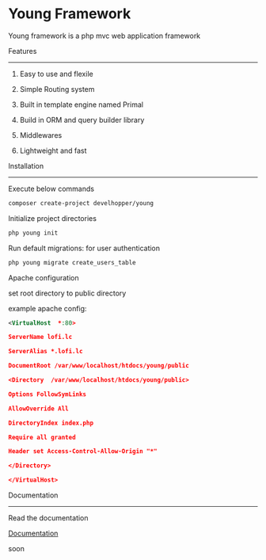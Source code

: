 
# Young Framework

  

Young framework is a php mvc web application framework

  

Features

--------

  

1. Easy to use and flexile

2. Simple Routing system

3. Built in template engine named Primal

4. Build in ORM and query builder library

5. Middlewares

6. Lightweight and fast

  

Installation

------------

  

Execute below commands

  

```sh
composer create-project develhopper/young
```

  

Initialize project directories

  

```sh
php young init
```

  

Run default migrations: for user authentication

  

```sh
php young migrate create_users_table
```

  

Apache configuration

  

set root directory to public directory

  

example apache config:

  

```xml
<VirtualHost  *:80>

ServerName lofi.lc

ServerAlias *.lofi.lc

DocumentRoot /var/www/localhost/htdocs/young/public

<Directory  /var/www/localhost/htdocs/young/public>

Options FollowSymLinks

AllowOverride All

DirectoryIndex index.php

Require all granted

Header set Access-Control-Allow-Origin "*"

</Directory>

</VirtualHost>
```

  

Documentation

-------------

  

Read the documentation

  

[Documentation](#)

soon